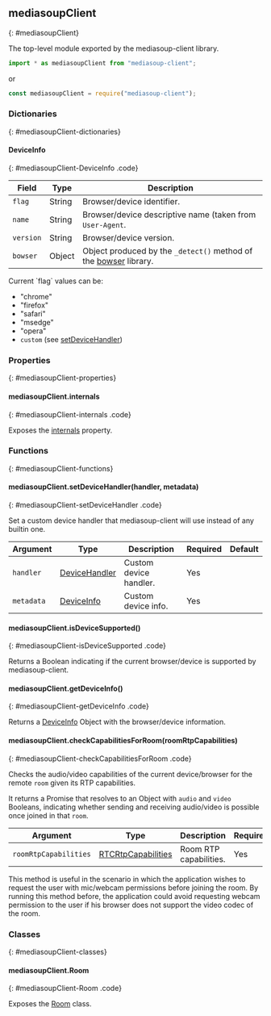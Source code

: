 ## mediasoupClient
{: #mediasoupClient}

The top-level module exported by the mediasoup-client library.

```javascript
import * as mediasoupClient from "mediasoup-client";
```

or

```javascript
const mediasoupClient = require("mediasoup-client");
```


### Dictionaries
{: #mediasoupClient-dictionaries}

<section markdown="1">

#### DeviceInfo
{: #mediasoupClient-DeviceInfo .code}

<div markdown="1" class="table-wrapper L3">

Field       | Type    | Description
----------- | ------- | -------------
`flag`      | String  | Browser/device identifier.
`name`      | String  | Browser/device descriptive name (taken from `User-Agent`.
`version`   | String  | Browser/device version.
`bowser`    | Object  | Object produced by the `_detect()` method of the [bowser](https://www.npmjs.com/package/bowser) library.

</div>

<div markdown="1" class="note">
Current `flag` values can be:

* "chrome"
* "firefox"
* "safari"
* "msedge"
* "opera"
* `custom` (see [setDeviceHandler](#mediasoupClient-setDeviceHandler))
</div>

</section>


### Properties
{: #mediasoupClient-properties}

<section markdown="1">

#### mediasoupClient.internals
{: #mediasoupClient-internals .code}

Exposes the [internals](https://github.com/versatica/mediasoup-client/blob/v2/lib/internals.js) property.

</section>


### Functions
{: #mediasoupClient-functions}

<section markdown="1">

#### mediasoupClient.setDeviceHandler(handler, metadata)
{: #mediasoupClient-setDeviceHandler .code}

Set a custom device handler that mediasoup-client will use instead of any builtin one.

<div markdown="1" class="table-wrapper L3">

Argument   | Type    | Description | Required | Default 
---------- | ------- | ----------- | -------- | ----------
`handler`  | [DeviceHandler](https://github.com/versatica/mediasoup-client/blob/v2/lib/handlers) | Custom device handler. | Yes |
`metadata` | [DeviceInfo](#mediasoupClient-DeviceInfo) | Custom device info. | Yes |

</div>

#### mediasoupClient.isDeviceSupported()
{: #mediasoupClient-isDeviceSupported .code}

Returns a Boolean indicating if the current browser/device is supported by mediasoup-client.

#### mediasoupClient.getDeviceInfo()
{: #mediasoupClient-getDeviceInfo .code}

Returns a [DeviceInfo](#mediasoupClient-DeviceInfo) Object with the browser/device information.

#### mediasoupClient.checkCapabilitiesForRoom(roomRtpCapabilities)
{: #mediasoupClient-checkCapabilitiesForRoom .code}

Checks the audio/video capabilities of the current device/browser for the remote `room` given its RTP capabilities.

It returns a Promise that resolves to an Object with `audio` and `video` Booleans, indicating whether sending and receiving audio/video is possible once joined in that `room`.

<div markdown="1" class="table-wrapper L3">

Argument   | Type    | Description | Required | Default 
---------- | ------- | ----------- | -------- | ----------
`roomRtpCapabilities`  | [RTCRtpCapabilities](https://draft.ortc.org/#rtcrtpcapabilities*) | Room RTP capabilities. | Yes |

</div>

<div markdown="1" class="note">
This method is useful in the scenario in which the application wishes to request the user with mic/webcam permissions before joining the room. By running this method before, the application could avoid requesting webcam permission to the user if his browser does not support the video codec of the room.
</div>

</section>


### Classes
{: #mediasoupClient-classes}

<section markdown="1">

#### mediasoupClient.Room
{: #mediasoupClient-Room .code}

Exposes the [Room](#Room) class.

</section>
